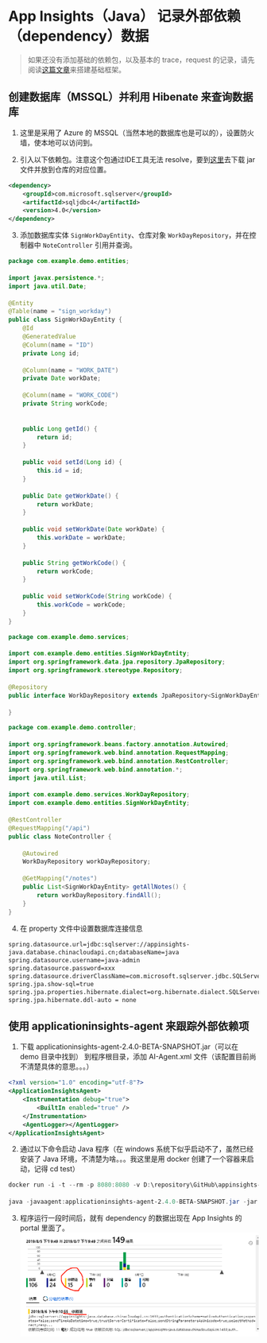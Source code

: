 # App Insights（Java） 记录外部依赖（dependency）数据

> 如果还没有添加基础的依赖包，以及基本的 trace，request 的记录，请先阅读[这篇文章](setup.md)来搭建基础框架。

## 创建数据库（MSSQL）并利用 Hibenate 来查询数据库

1. 这里是采用了 Azure 的 MSSQL（当然本地的数据库也是可以的），设置防火墙，使本地可以访问到。

2. 引入以下依赖包。注意这个包通过IDE工具无法 resolve，要到[这里](https://mvnrepository.com/artifact/com.microsoft.sqlserver/sqljdbc4/4.0)去下载 jar 文件并放到仓库的对应位置。
```xml
<dependency>
    <groupId>com.microsoft.sqlserver</groupId>
    <artifactId>sqljdbc4</artifactId>
    <version>4.0</version>
</dependency>
```

3. 添加数据库实体 `SignWorkDayEntity`、仓库对象 `WorkDayRepository`，并在控制器中 `NoteController` 引用并查询。
```java
package com.example.demo.entities;

import javax.persistence.*;
import java.util.Date;

@Entity
@Table(name = "sign_workday")
public class SignWorkDayEntity {
    @Id
    @GeneratedValue
    @Column(name = "ID")
    private Long id;

    @Column(name = "WORK_DATE")
    private Date workDate;

    @Column(name = "WORK_CODE")
    private String workCode;


    public Long getId() {
        return id;
    }

    public void setId(Long id) {
        this.id = id;
    }

    public Date getWorkDate() {
        return workDate;
    }

    public void setWorkDate(Date workDate) {
        this.workDate = workDate;
    }

    public String getWorkCode() {
        return workCode;
    }

    public void setWorkCode(String workCode) {
        this.workCode = workCode;
    }
}
```
```java
package com.example.demo.services;

import com.example.demo.entities.SignWorkDayEntity;
import org.springframework.data.jpa.repository.JpaRepository;
import org.springframework.stereotype.Repository;

@Repository
public interface WorkDayRepository extends JpaRepository<SignWorkDayEntity, Long>{

}
```
```java
package com.example.demo.controller;

import org.springframework.beans.factory.annotation.Autowired;
import org.springframework.web.bind.annotation.RequestMapping;
import org.springframework.web.bind.annotation.RestController;
import org.springframework.web.bind.annotation.*;
import java.util.List;

import com.example.demo.services.WorkDayRepository;
import com.example.demo.entities.SignWorkDayEntity;

@RestController
@RequestMapping("/api")
public class NoteController {

    @Autowired
    WorkDayRepository workDayRepository;

    @GetMapping("/notes")
    public List<SignWorkDayEntity> getAllNotes() {
        return workDayRepository.findAll();
    }
}
```

4. 在 property 文件中设置数据库连接信息

```properties
spring.datasource.url=jdbc:sqlserver://appinsights-java.database.chinacloudapi.cn;databaseName=java
spring.datasource.username=java-admin
spring.datasource.password=xxx
spring.datasource.driverClassName=com.microsoft.sqlserver.jdbc.SQLServerDriver
spring.jpa.show-sql=true
spring.jpa.properties.hibernate.dialect=org.hibernate.dialect.SQLServer2012Dialect
spring.jpa.hibernate.ddl-auto = none
```

## 使用 applicationinsights-agent 来跟踪外部依赖项

1. 下载 applicationinsights-agent-2.4.0-BETA-SNAPSHOT.jar（可以在 demo 目录中找到） 到程序根目录，添加 AI-Agent.xml 文件（该配置目前尚不清楚具体的意思。。。）

```xml
<?xml version="1.0" encoding="utf-8"?>
<ApplicationInsightsAgent>
    <Instrumentation debug="true">
        <BuiltIn enabled="true" />
    </Instrumentation>
    <AgentLogger></AgentLogger>
</ApplicationInsightsAgent>
```

2. 通过以下命令启动 Java 程序（在 windows 系统下似乎启动不了，虽然已经安装了 Java 环境，不清楚为啥。。。我这里是用 docker 创建了一个容器来启动，记得 cd test）

```powershell
docker run -i -t --rm -p 8080:8080 -v D:\repository\GitHub\appinsights-java\spring-boot\demo:/test openjdk:8-jdk-alpine

java -javaagent:applicationinsights-agent-2.4.0-BETA-SNAPSHOT.jar -jar target/demo-0.0.1-SNAPSHOT.jar
```

3. 程序运行一段时间后，就有 dependency 的数据出现在 App Insights 的 portal 里面了。
![依赖日志](images/app-insights-dependency.png)